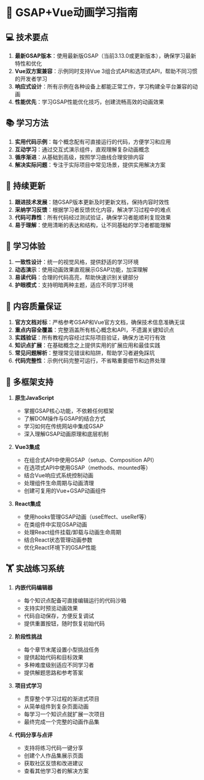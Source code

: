 # 🚀 GSAP+Vue动画学习指南

## 💻 技术要点

1. **最新GSAP版本**：使用最新版GSAP（当前3.13.0或更新版本），确保学习最新特性和优化
2. **Vue双方案兼容**：示例同时支持Vue 3组合式API和选项式API，帮助不同习惯的开发者学习
3. **响应式设计**：所有示例在各种设备上都能正常工作，学习构建全平台兼容的动画
4. **性能优先**：学习GSAP性能优化技巧，创建流畅高效的动画效果

## 📚 学习方法

1. **实用代码示例**：每个概念配有可直接运行的代码，方便学习和应用
2. **互动学习**：通过交互式演示组件，直观理解复杂动画概念
3. **循序渐进**：从基础到高级，按照学习曲线合理安排内容
4. **解决实际问题**：专注于实际项目中常见场景，提供实用解决方案

## 🔄 持续更新

1. **跟进技术发展**：随GSAP版本更新及时更新文档，保持内容时效性
2. **采纳学习反馈**：根据学习者反馈优化内容，解决学习过程中的难点
3. **代码可靠性**：所有代码经过测试验证，确保学习者能顺利复现效果
4. **易于理解**：使用清晰的表达和结构，让不同基础的学习者都能理解

## 🎨 学习体验

1. **一致性设计**：统一的视觉风格，提供舒适的学习环境
2. **动态演示**：使用动画效果直观展示GSAP功能，加深理解
3. **易读代码**：合理的代码高亮，帮助快速识别关键部分
4. **护眼模式**：支持明暗两种主题，适应不同学习环境

## 📖 内容质量保证

1. **官方文档对标**：严格参考GSAP和Vue官方文档，确保技术信息准确无误
2. **重点内容全覆盖**：完整涵盖所有核心概念和API，不遗漏关键知识点
3. **实践验证**：所有教程内容经过实际项目验证，确保方法可行有效
4. **知识点扩展**：在基础概念之上提供实用的扩展应用和最佳实践
5. **常见问题解析**：整理常见错误和陷阱，帮助学习者避免踩坑
6. **代码完整性**：示例代码完整可运行，不省略重要细节和边界处理

## 🔮 多框架支持

1. **原生JavaScript**
   - 掌握GSAP核心功能，不依赖任何框架
   - 了解DOM操作与GSAP的结合方式
   - 学习如何在传统网站中集成GSAP
   - 深入理解GSAP动画原理和底层机制

2. **Vue3集成**
   - 在组合式API中使用GSAP（setup、Composition API）
   - 在选项式API中使用GSAP（methods、mounted等）
   - 结合Vue响应式系统控制动画
   - 处理组件生命周期与动画清理
   - 创建可复用的Vue+GSAP动画组件

3. **React集成**
   - 使用hooks管理GSAP动画（useEffect、useRef等）
   - 在类组件中实现GSAP动画
   - 处理React组件挂载/卸载与动画生命周期
   - 结合React状态管理动画参数
   - 优化React环境下的GSAP性能

## 🏋️ 实战练习系统

1. **内嵌代码编辑器**
   - 每个知识点配备可直接编辑运行的代码沙箱
   - 支持实时预览动画效果
   - 代码自动保存，方便反复调试
   - 提供重置按钮，随时恢复初始代码

2. **阶段性挑战**
   - 每个章节末尾设置小型挑战任务
   - 提供起始代码和目标效果
   - 多种难度级别适应不同学习者
   - 提供解题思路和参考答案

3. **项目式学习**
   - 贯穿整个学习过程的渐进式项目
   - 从简单组件到复杂页面动画
   - 每学习一个知识点就扩展一次项目
   - 最终完成一个完整的动画作品集

4. **代码分享与点评**
   - 支持将练习代码一键分享
   - 创建个人作品集展示页面
   - 获取社区反馈和改进建议
   - 查看其他学习者的解决方案 